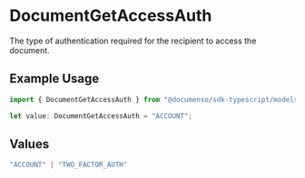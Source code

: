 # DocumentGetAccessAuth

The type of authentication required for the recipient to access the document.

## Example Usage

```typescript
import { DocumentGetAccessAuth } from "@documenso/sdk-typescript/models/operations";

let value: DocumentGetAccessAuth = "ACCOUNT";
```

## Values

```typescript
"ACCOUNT" | "TWO_FACTOR_AUTH"
```